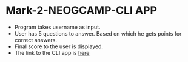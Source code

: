 # Mark-2-NEOGCAMP-CLI APP

- Program takes username as input.
- User has 5 questions to answer. Based on which he gets points for correct answers.
- Final score to the user is displayed.
- The link to the CLI app is [here](https://replit.com/@mayanksingh64/Mark-2-NEOGCAMP-CLI-app-2#index.js)
